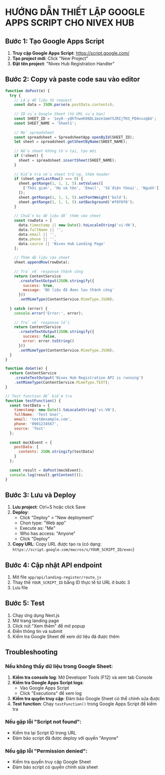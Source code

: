 # HƯỚNG DẪN THIẾT LẬP GOOGLE APPS SCRIPT CHO NIVEX HUB

## Bước 1: Tạo Google Apps Script

1. **Truy cập Google Apps Script**: https://script.google.com/
2. **Tạo project mới**: Click "New Project"
3. **Đặt tên project**: "Nivex Hub Registration Handler"

## Bước 2: Copy và paste code sau vào editor

```javascript
function doPost(e) {
  try {
    // Lấy dữ liệu từ request
    const data = JSON.parse(e.postData.contents);
    
    // ID của Google Sheet (từ URL của bạn)
    const SHEET_ID = '1ey0--yQhTnweK86DL1mze1mmY5JRIjTH3_PQ4nvzqbU';
    const SHEET_NAME = 'Sheet1';
    
    // Mở spreadsheet
    const spreadsheet = SpreadsheetApp.openById(SHEET_ID);
    let sheet = spreadsheet.getSheetByName(SHEET_NAME);
    
    // Nếu sheet không tồn tại, tạo mới
    if (!sheet) {
      sheet = spreadsheet.insertSheet(SHEET_NAME);
    }
    
    // Kiểm tra nếu sheet trống, thêm header
    if (sheet.getLastRow() === 0) {
      sheet.getRange(1, 1, 1, 5).setValues([
        ['Thời gian', 'Họ và tên', 'Email', 'Số điện thoại', 'Nguồn']
      ]);
      sheet.getRange(1, 1, 1, 5).setFontWeight('bold');
      sheet.getRange(1, 1, 1, 5).setBackground('#f0f0f0');
    }
    
    // Chuẩn bị dữ liệu để thêm vào sheet
    const rowData = [
      data.timestamp || new Date().toLocaleString('vi-VN'),
      data.fullName || '',
      data.email || '',
      data.phone || '',
      data.source || 'Nivex Hub Landing Page'
    ];
    
    // Thêm dữ liệu vào sheet
    sheet.appendRow(rowData);
    
    // Trả về response thành công
    return ContentService
      .createTextOutput(JSON.stringify({
        success: true,
        message: 'Dữ liệu đã được lưu thành công'
      }))
      .setMimeType(ContentService.MimeType.JSON);
      
  } catch (error) {
    console.error('Error:', error);
    
    // Trả về response lỗi
    return ContentService
      .createTextOutput(JSON.stringify({
        success: false,
        error: error.toString()
      }))
      .setMimeType(ContentService.MimeType.JSON);
  }
}

function doGet(e) {
  return ContentService
    .createTextOutput('Nivex Hub Registration API is running')
    .setMimeType(ContentService.MimeType.TEXT);
}

// Test function để kiểm tra
function testFunction() {
  const testData = {
    timestamp: new Date().toLocaleString('vi-VN'),
    fullName: 'Test User',
    email: 'test@example.com',
    phone: '0901234567',
    source: 'Test'
  };
  
  const mockEvent = {
    postData: {
      contents: JSON.stringify(testData)
    }
  };
  
  const result = doPost(mockEvent);
  console.log(result.getContent());
}
```

## Bước 3: Lưu và Deploy

1. **Lưu project**: Ctrl+S hoặc click Save
2. **Deploy**: 
   - Click "Deploy" > "New deployment"
   - Chọn type: "Web app"
   - Execute as: "Me"
   - Who has access: "Anyone"
   - Click "Deploy"
3. **Copy URL**: Copy URL được tạo ra (có dạng: `https://script.google.com/macros/s/YOUR_SCRIPT_ID/exec`)

## Bước 4: Cập nhật API endpoint

1. Mở file `app/api/landing-register/route.js`
2. Thay thế `YOUR_SCRIPT_ID` bằng ID thực tế từ URL ở bước 3
3. Lưu file

## Bước 5: Test

1. Chạy ứng dụng Next.js
2. Mở trang landing page
3. Click nút "Xem thêm" để mở popup
4. Điền thông tin và submit
5. Kiểm tra Google Sheet để xem dữ liệu đã được thêm

## Troubleshooting

### Nếu không thấy dữ liệu trong Google Sheet:

1. **Kiểm tra console log**: Mở Developer Tools (F12) và xem tab Console
2. **Kiểm tra Google Apps Script logs**: 
   - Vào Google Apps Script
   - Click "Executions" để xem log
3. **Kiểm tra quyền truy cập**: Đảm bảo Google Sheet có thể chỉnh sửa được
4. **Test function**: Chạy `testFunction()` trong Google Apps Script để kiểm tra

### Nếu gặp lỗi "Script not found":
- Kiểm tra lại Script ID trong URL
- Đảm bảo script đã được deploy với quyền "Anyone"

### Nếu gặp lỗi "Permission denied":
- Kiểm tra quyền truy cập Google Sheet
- Đảm bảo script có quyền chỉnh sửa sheet
